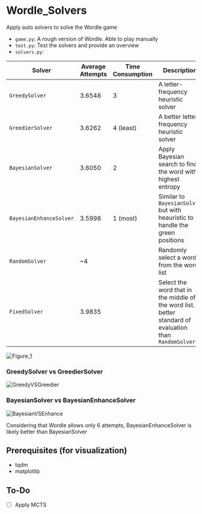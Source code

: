 # Wordle_Solvers

Apply auto solvers to solve the Wordle game
- `game.py`: A rough version of Wordle. Able to play manually
- `test.py`: Test the solvers and provide an overview
- `solvers.py`:

| Solver | Average Attempts | Time Consumption | Description |
| ------ | ---------------- | ---------------- | ----------- |
| `GreedySolver` | 3.6548 | 3 | A letter-frequency heuristic solver |
| `GreedierSolver` | 3.6262 | 4 (least) | A better letter-frequency heuristic solver |
| `BayesianSolver` | 3.6050 | 2 | Apply Bayesian search to find the word with highest entropy |
| `BayesianEnhanceSolver` | 3.5998 | 1 (most) | Similar to `BayesianSolver` but with heauristic to handle the green positions |
| `RandomSolver` | ~4 | | Randomly select a word from the word list |
| `FixedSolver` | 3.9835 | | Select the word that in the middle of the word list. A better standard of evaluation than `RandomSolver` |

![Figure_1](https://github.com/user-attachments/assets/589d46bc-2587-4bfc-9a6e-78569014b96e)

### GreedySolver vs GreedierSolver
![GreedyVSGreedier](https://github.com/user-attachments/assets/cd513b02-cefe-4b41-ada6-4beeeb4d8f93)

### BayesianSolver vs BayesianEnhanceSolver
![BayesianVSEnhance](https://github.com/user-attachments/assets/e0f6c9b3-4ee9-46cd-8eb5-1d4c967b2a81)

Considering that Wordle allows only 6 attempts, BayesianEnhanceSolver is likely better than BayesianSolver

## Prerequisites (for visualization)
- tqdm 
- matplotlib

## To-Do
- [ ] Apply MCTS


